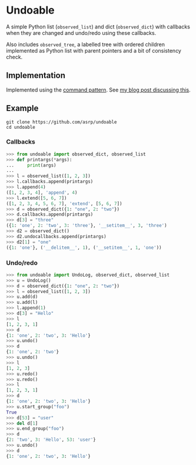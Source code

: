 # Undoable

A simple Python list (`observed_list`) and dict (`observed_dict`) with callbacks when they are changed and undo/redo using these callbacks.

Also includes `observed_tree`, a labelled tree with ordered children implemented as Python list with parent pointers and a bit of consistency check.

## Implementation

Implemented using the [command pattern](https://en.wikipedia.org/wiki/Command_pattern). See [my blog post discussing this](https://asrp.github.io/blog/undo-redo.html).

## Example

```
git clone https://github.com/asrp/undoable
cd undoable
```

### Callbacks

```python
>>> from undoable import observed_dict, observed_list
>>> def printargs(*args):
...     print(args)
...
>>> l = observed_list([1, 2, 3])
>>> l.callbacks.append(printargs)
>>> l.append(4)
([1, 2, 3, 4], 'append', 4)
>>> l.extend([5, 6, 7])
([1, 2, 3, 4, 5, 6, 7], 'extend', [5, 6, 7])
>>> d = observed_dict({1: "one", 2: "two"})
>>> d.callbacks.append(printargs)
>>> d[3] = "three"
({1: 'one', 2: 'two', 3: 'three'}, '__setitem__', 3, 'three')
>>> d2 = observed_dict()
>>> d2.undocallbacks.append(printargs)
>>> d2[1] = "one"
({1: 'one'}, ('__delitem__', 1), ('__setitem__', 1, 'one'))
```

### Undo/redo

```python
>>> from undoable import UndoLog, observed_dict, observed_list
>>> u = UndoLog()
>>> d = observed_dict({1: "one", 2: "two"})
>>> l = observed_list([1, 2, 3])
>>> u.add(d)
>>> u.add(l)
>>> l.append(1)
>>> d[3] = "Hello"
>>> l
[1, 2, 3, 1]
>>> d
{1: 'one', 2: 'two', 3: 'Hello'}
>>> u.undo()
>>> d
{1: 'one', 2: 'two'}
>>> u.undo()
>>> l
[1, 2, 3]
>>> u.redo()
>>> u.redo()
>>> l
[1, 2, 3, 1]
>>> d
{1: 'one', 2: 'two', 3: 'Hello'}
>>> u.start_group("foo")
True
>>> d[53] = "user"
>>> del d[1]
>>> u.end_group("foo")
>>> d
{2: 'two', 3: 'Hello', 53: 'user'}
>>> u.undo()
>>> d
{1: 'one', 2: 'two', 3: 'Hello'}
```
